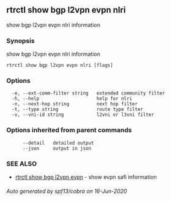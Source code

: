 ## rtrctl show bgp l2vpn evpn nlri

show bgp l2vpn evpn nlri information

### Synopsis


show bgp l2vpn evpn nlri information

```
rtrctl show bgp l2vpn evpn nlri [flags]
```

### Options

```
  -e, --ext-comm-filter string   extended community filter
  -h, --help                     help for nlri
  -n, --next-hop string          next hop filter
  -t, --type string              route type filter
  -v, --vni-id string            l2vni or l3vni filter
```

### Options inherited from parent commands

```
      --detail   detailed output
      --json     output in json
```

### SEE ALSO
* [rtrctl show bgp l2vpn evpn](rtrctl_show_bgp_l2vpn_evpn.md)	 - show evpn safi information

###### Auto generated by spf13/cobra on 16-Jun-2020

